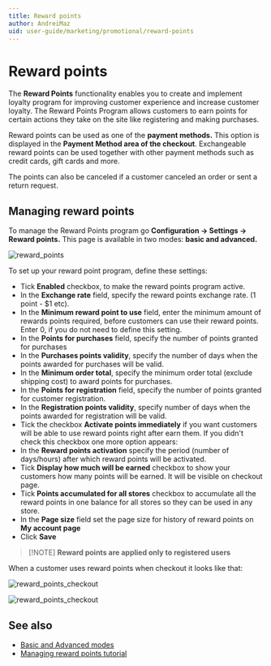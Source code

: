 ```yaml
---
title: Reward points
author: AndreiMaz
uid: user-guide/marketing/promotional/reward-points
---
```


# Reward points

The **Reward Points** functionality enables you to create and implement loyalty program for improving customer experience and increase customer loyalty. The Reward Points Program allows customers to earn points for certain actions they take on the site like registering and making purchases.

Reward points can be used as one of the **payment methods.** This option is displayed in the **Payment Method area of the checkout**. Exchangeable reward points can be used together with other payment methods such as credit cards, gift cards and more.

The points can also be canceled if a customer canceled an order or sent a return request.

## Managing reward points

To manage the Reward Points program go **Configuration → Settings → Reward points.** This page is available in two modes: **basic and advanced.**

![reward_points](_static/reward/reward_points.PNG)

To set up your reward point program, define these settings:

- Tick **Enabled** checkbox, to make the reward points program active.
- In the **Exchange rate** field, specify the reward points exchange rate. (1 point - $1 etc).
- In the **Minimum reward point to use** field, enter the minimum amount of rewards points required, before customers can use their reward points. Enter 0, if you do not need to define this setting.
- In the **Points for purchases** field, specify the number of points granted for purchases
- In the **Purchases points validity**, specify the number of days when the points awarded for purchases will be valid.
- In the **Minimum order total**, specify the minimum order total (exclude shipping cost) to award points for purchases.
- In the **Points for registration** field, specify the number of points granted for customer registration.
- In the **Registration points validity**, specify number of days when the points awarded for registration will be valid.
- Tick the checkbox **Activate points immediately** if you want customers will be able to use reward points right after earn them. If you didn't check this checkbox one more option appears:
- In the **Reward points activation** specify the period (number of days/hours) after which reward points will be activated.
- Tick **Display how much will be earned** checkbox to show your customers how many points will be earned. It will be visible on checkout page.
- Tick **Points accumulated for all stores** checkbox to accumulate all the reward points in one balance for all stores so they can be used in any store.
- In the **Page size** field set the page size for history of reward points on **My account page**
- Click **Save**

> [!NOTE] **Reward points are applied only to registered users**

When a customer uses reward points when checkout it looks like that:

![reward_points_checkout](_static/reward/reward_will_earn.png)

![reward_points_checkout](_static/reward/reward_pints_checkout.png)

## See also

- [Basic and Advanced modes](xref:user-guide/configuring/nopcommerce-interface)
- [Managing reward points tutorial](https://www.youtube.com/watch?v=lE4-xDUKkd0&index=14&list=PLnL_aDfmRHwsbhj621A-RFb1KnzeFxYz4)